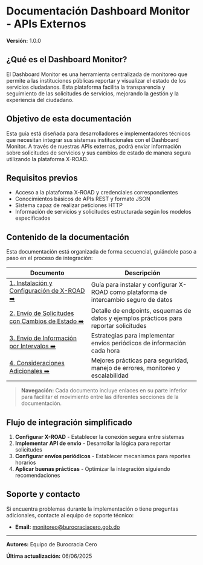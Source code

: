 # Documentación Dashboard Monitor - APIs Externos

**Versión:** 1.0.0

## ¿Qué es el Dashboard Monitor?

El Dashboard Monitor es una herramienta centralizada de monitoreo que permite a las instituciones públicas reportar y visualizar el estado de los servicios ciudadanos. Esta plataforma facilita la transparencia y seguimiento de las solicitudes de servicios, mejorando la gestión y la experiencia del ciudadano.

## Objetivo de esta documentación

Esta guía está diseñada para desarrolladores e implementadores técnicos que necesitan integrar sus sistemas institucionales con el Dashboard Monitor. A través de nuestras APIs externas, podrá enviar información sobre solicitudes de servicios y sus cambios de estado de manera segura utilizando la plataforma X-ROAD.

## Requisitos previos

- Acceso a la plataforma X-ROAD y credenciales correspondientes
- Conocimientos básicos de APIs REST y formato JSON
- Sistema capaz de realizar peticiones HTTP
- Información de servicios y solicitudes estructurada según los modelos especificados

## Contenido de la documentación

Esta documentación está organizada de forma secuencial, guiándole paso a paso en el proceso de integración:

| Documento | Descripción |
| --- | --- |
| [1. Instalación y Configuración de X-ROAD ➡️](01-instalacion-xroad.md) | Guía para instalar y configurar X-ROAD como plataforma de intercambio seguro de datos |
| [2. Envío de Solicitudes con Cambios de Estado ➡️](02-envio-solicitudes.md) | Detalle de endpoints, esquemas de datos y ejemplos prácticos para reportar solicitudes |
| [3. Envío de Información por Intervalos ➡️](03-envio-informacion-intervalos.md) | Estrategias para implementar envíos periódicos de información cada hora |
| [4. Consideraciones Adicionales ➡️](04-consideraciones-adicionales.md) | Mejores prácticas para seguridad, manejo de errores, monitoreo y escalabilidad |

> **Navegación:** Cada documento incluye enlaces en su parte inferior para facilitar el movimiento entre las diferentes secciones de la documentación.

## Flujo de integración simplificado

1. **Configurar X-ROAD** - Establecer la conexión segura entre sistemas
2. **Implementar API de envío** - Desarrollar la lógica para reportar solicitudes
3. **Configurar envíos periódicos** - Establecer mecanismos para reportes horarios
4. **Aplicar buenas prácticas** - Optimizar la integración siguiendo recomendaciones

## Soporte y contacto

Si encuentra problemas durante la implementación o tiene preguntas adicionales, contacte al equipo de soporte técnico:

- **Email:** monitoreo@burocraciacero.gob.do

---

**Autores:** Equipo de Burocracia Cero

**Última actualización:** 06/06/2025
